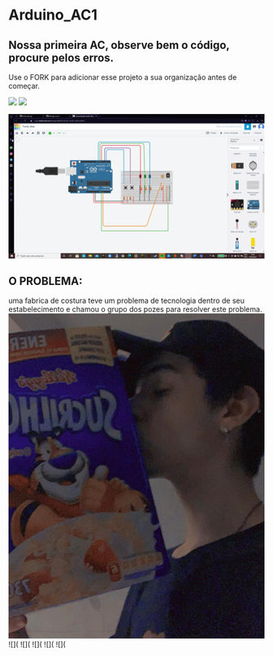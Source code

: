 # Arduino_AC1
## Nossa primeira AC, observe bem o código, procure pelos erros.

Use o FORK para adicionar esse projeto a sua organização antes de começar.

![](https://img.shields.io/github/forks/Leoruiz197/Arduino_AC1)
![](https://img.shields.io/github/stars/Leoruiz197/Arduino_AC1)

![](https://github.com/Os-Pozes/Arduino_AC1/blob/main/2021-04-01.png)

## **O PROBLEMA:** 

uma fabrica de costura teve um problema de tecnologia dentro de seu estabelecimento e chamou o grupo dos pozes para resolver este problema.
![](https://github.com/Os-Pozes/Arduino_AC1/blob/main/076d14b1-0cf3-40cd-8664-76d575df40fd.jpg)
![](
![](
![](
![](
![](
